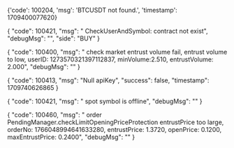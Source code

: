{'code': 100204, 'msg': 'BTCUSDT not found.', 'timestamp': 1709400077620}

{
    "code": 100421,
    "msg": " CheckUserAndSymbol: contract not exist",
    "debugMsg": "",
    "side": "BUY"
}

{
    "code": 100400,
    "msg": " check market entrust volume fail, entrust volume to low, userID: 1273570321397112837, minVolume:2.510, entrustVolume: 2.000",
    "debugMsg": ""
}

{
    "code": 100413,
    "msg": "Null apiKey",
    "success": false,
    "timestamp": 1709740626865
}

{
    "code": 100421,
    "msg": " spot symbol is offline",
    "debugMsg": ""
}

{
    "code": 100460,
    "msg": " order PendingManager.checkLimitOpeningPriceProtection entrustPrice too large, orderNo: 1766048994641633280, entrustPrice: 1.3720, openPrice: 0.1200, maxEntrustPrice: 0.2400",
    "debugMsg": ""
}